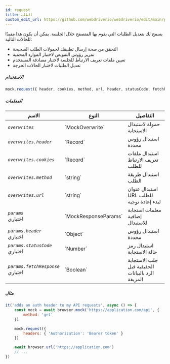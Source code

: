 ```yaml
---
id: request
title: الطلب
custom_edit_url: https://github.com/webdriverio/webdriverio/edit/main/packages/webdriverio/src/commands/mock/request.ts
---
```


يسمح لك بتعديل الطلبات التي يقوم بها المتصفح خلال الجلسة. يمكن أن يكون هذا مفيدًا للحالات التالية:

- التحقق من صحة إرسال تطبيقك لحمولات الطلب الصحيحة
- تمرير رؤوس التفويض لاختبار الموارد المحمية
- تعيين ملفات تعريف الارتباط للجلسة لاختبار مصادقة المستخدم
- تعديل الطلبات لاختبار الحالات الحرجة

##### الاستخدام

```js
mock.request({ header, cookies, method, url, header, statusCode, fetchResponse })
```

##### المعلمات

<table>
  <thead>
    <tr>
      <th>الاسم</th><th>النوع</th><th>التفاصيل</th>
    </tr>
  </thead>
  <tbody>
    <tr>
      <td><code><var>overwrites</var></code></td>
      <td>`MockOverwrite`</td>
      <td>حمولة لاستبدال الاستجابة</td>
    </tr>
    <tr>
      <td><code><var>overwrites.header</var></code></td>
      <td>`Record<string,string>`</td>
      <td>استبدال رؤوس محددة</td>
    </tr>
    <tr>
      <td><code><var>overwrites.cookies</var></code></td>
      <td>`Record<string,string>`</td>
      <td>استبدال ملفات تعريف الارتباط للطلب</td>
    </tr>
    <tr>
      <td><code><var>overwrites.method</var></code></td>
      <td>`string`</td>
      <td>استبدال طريقة الطلب</td>
    </tr>
    <tr>
      <td><code><var>overwrites.url</var></code></td>
      <td>`string`</td>
      <td>استبدال عنوان URL للطلب لبدء إعادة توجيه</td>
    </tr>
    <tr>
      <td><code><var>params</var></code><br /><span className="label labelWarning">اختياري</span></td>
      <td>`MockResponseParams`</td>
      <td>معلمات استجابة إضافية للاستبدال</td>
    </tr>
    <tr>
      <td><code><var>params.header</var></code><br /><span className="label labelWarning">اختياري</span></td>
      <td>`Object`</td>
      <td>استبدال رؤوس محددة</td>
    </tr>
    <tr>
      <td><code><var>params.statusCode</var></code><br /><span className="label labelWarning">اختياري</span></td>
      <td>`Number`</td>
      <td>استبدال رمز حالة الاستجابة</td>
    </tr>
    <tr>
      <td><code><var>params.fetchResponse</var></code><br /><span className="label labelWarning">اختياري</span></td>
      <td>`Boolean`</td>
      <td>جلب الاستجابة الحقيقية قبل الرد بالبيانات المزيفة</td>
    </tr>
  </tbody>
</table>

##### مثال

```js title="respond.js"
it('adds an auth header to my API requests', async () => {
    const mock = await browser.mock('https://application.com/api', {
        method: 'get'
    })

    mock.request({
        headers: { 'Authorization': 'Bearer token' }
    })

    await browser.url('https://application.com')
    // ...
})
```